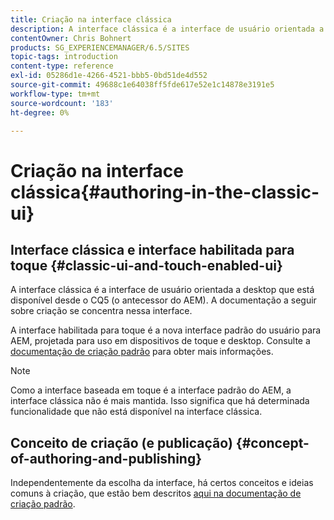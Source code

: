 ```yaml
---
title: Criação na interface clássica
description: A interface clássica é a interface de usuário orientada a desktop que está disponível desde o CQ5. A documentação a seguir sobre criação se concentra nessa interface. A interface baseada em toque é a nova interface padrão do usuário para AEM, projetada para uso em dispositivos de toque e desktop. Consulte a documentação de criação padrão para obter mais informações.
contentOwner: Chris Bohnert
products: SG_EXPERIENCEMANAGER/6.5/SITES
topic-tags: introduction
content-type: reference
exl-id: 05286d1e-4266-4521-bbb5-0bd51de4d552
source-git-commit: 49688c1e64038ff5fde617e52e1c14878e3191e5
workflow-type: tm+mt
source-wordcount: '183'
ht-degree: 0%

---
```


# Criação na interface clássica{#authoring-in-the-classic-ui}

## Interface clássica e interface habilitada para toque {#classic-ui-and-touch-enabled-ui}

A interface clássica é a interface de usuário orientada a desktop que está disponível desde o CQ5 (o antecessor do AEM). A documentação a seguir sobre criação se concentra nessa interface.

A interface habilitada para toque é a nova interface padrão do usuário para AEM, projetada para uso em dispositivos de toque e desktop. Consulte a [documentação de criação padrão](/help/sites-authoring/author.md) para obter mais informações.

>[!NOTE]
>
>Como a interface baseada em toque é a interface padrão do AEM, a interface clássica não é mais mantida. Isso significa que há determinada funcionalidade que não está disponível na interface clássica.

## Conceito de criação (e publicação) {#concept-of-authoring-and-publishing}

Independentemente da escolha da interface, há certos conceitos e ideias comuns à criação, que estão bem descritos [aqui na documentação de criação padrão](/help/sites-authoring/author.md#concept-of-authoring-and-publishing).
